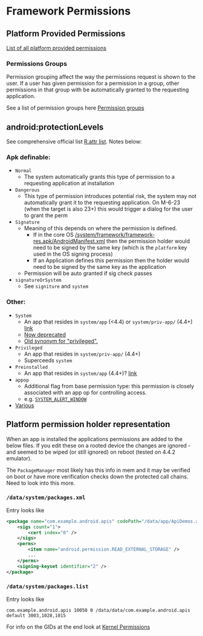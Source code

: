 # Framework Permissions

## Platform Provided Permissions

[List of all platform provided permissions](https://github.com/android/platform_frameworks_base/blob/master/core/res/AndroidManifest.xml)

### Permissions Groups

Permission grouping affect the way the permissions request is shown to the user. If a user has given permission for a permission in a group, other permissions in that group with be automatically granted to the requesting application.

See a list of permission groups here [Permission groups](https://developer.android.com/guide/topics/permissions/requesting.html#perm-groups)

## android:protectionLevels

See comprehensive official list [R.attr list](https://developer.android.com/reference/android/R.attr.html#protectionLevel). Notes below:

### Apk definable:

- `Normal`
  - The system automatically grants this type of permission to a requesting application at installation
- `Dangerous`
  - This type of permission introduces potential risk, the system may not automatically grant it to the requesting application. On M-6-23 (when the target is also 23+) this would trigger a dialog for the user to grant the perm 
- `Signature`
  - Meaning of this depends on where the permission is defined. 
    - If in the core OS [/system/framework/framework-res.apk/AndroidManifest.xml](https://github.com/android/platform_frameworks_base/blob/master/core/res/AndroidManifest.xml) then the permission holder would need to be signed by the same key (which is the _`platform`_ key used in the OS signing process)
    - If an Application defines this permission then the holder would need to be signed by the same key as the application
  - Permission will be auto granted if sig check passes 
- `signatureOrSystem` 
  - See `signiture` and `system`
  
### Other:

- `System`
  - An app that resides in `system/app` (<4.4) or `system/priv-app/` (4.4+) [link](http://stackoverflow.com/a/20104400/236743) 
  - [Now deprecated](https://developer.android.com/reference/android/content/pm/PermissionInfo.html#PROTECTION_FLAG_SYSTEM) 
  - [Old synonym for "privileged".](https://developer.android.com/reference/android/R.attr.html#protectionLevel)
- `Privileged`
  - An app that resides in `system/priv-app/` (4.4+)  
  - Superceeds `system`
- `Preinstalled` 
  - An app that resides in `system/app` (4.4+)? [link](http://stackoverflow.com/questions/33481730/difference-between-preinstalled-and-privileged-protection-level)
- `appop`
  - Additional flag from base permission type: this permission is closely associated with an app op for controlling access.
  - e.g. [`SYSTEM_ALERT_WINDOW`](https://commonsware.com/blog/2017/05/11/system_alert_window-updates.html)
- [Various](https://developer.android.com/reference/android/R.attr.html#protectionLevel)

## Platform permission holder representation

When an app is installed the applications permissions are added to the below files. If you edit these on a rooted device the changes are ignored - and seemed to be wiped (or still ignored) on reboot (tested on 4.4.2 emulator). 

The `PackageManager` most likely has this info in mem and it may be verified on boot or have more verification checks down the protected call chains. Need to look into this more.

### `/data/system/packages.xml`

Entry looks like

```xml
<package name="com.example.android.apis" codePath="/data/app/ApiDemos.apk" nativeLibraryPath="/data/app-lib/ApiDemos" flags="4767300" ft="154bb1bf808" it="154bb1bf808" ut="154bb1bf808" version="19" userId="10050">
    <sigs count="1">
        <cert index="0" />
    </sigs>
    <perms>
        <item name="android.permission.READ_EXTERNAL_STORAGE" />
        ...
    </perms>
    <signing-keyset identifier="2" />
</package>
```

### `/data/system/packages.list`

Entry looks like

```
com.example.android.apis 10050 0 /data/data/com.example.android.apis default 3003,1028,1015
```

For info on the GIDs at the end look at [Kernel Permissions](kernel_perms.md)

